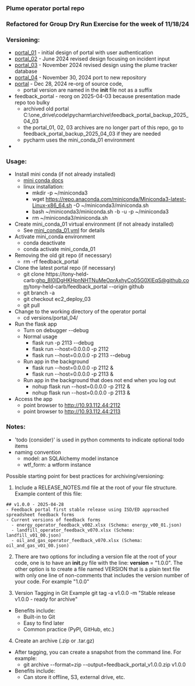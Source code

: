 ### Plume operator portal repo
### Refactored for Group Dry Run Exercise for the week of 11/18/24

### Versioning:

* [portal_01](archive/portal_01) - initial design of portal with user authentication
* [portal_02](archive/portal_02) - June 2024 revised design focusing on incident input
* [portal_03](archive/portal_03) - November 2024 revised design using the plume tracker database
* [portal_04](source/production/arb/portal) - November 30, 2024 port to new repository
* [portal](source/production/arb/portal) - Dec 28, 2024 re-org of source code, 
  * portal version are named in the __init__ file not as a suffix
* feedback_portal - reorg on 2025-04-03 because presentation made repo too bulky
  * archived old portal C:\one_drive\code\pycharm\archive\feedback_portal_backup_2025_04_03
  * the portal_01, 02, 03 archives are no longer part of this repo, go to feedback_portal_backup_2025_04_03 if they are needed
  * pycharm uses the mini_conda_01 environment
* 
### Usage:
* Install mini conda (if not already installed)
  * [mini conda docs](https://docs.conda.io/projects/conda/en/latest/user-guide/install/linux.html)
  * linux installation:
    * mkdir -p ~/miniconda3
    * wget https://repo.anaconda.com/miniconda/Miniconda3-latest-Linux-x86_64.sh -O ~/miniconda3/miniconda.sh
    * bash ~/miniconda3/miniconda.sh -b -u -p ~/miniconda3
    * rm ~/miniconda3/miniconda.sh
* Create mini_conda_01 virtual environment (if not already installed)
  * See [mini_conda_01.yml](admin/mini_conda_01.yml) for details
* Activate mini_conda environment
  * conda deactivate
  * conda activate mini_conda_01
* Removing the old git repo (if necessary)
  * rm -rf feedback_portal
* Clone the latest portal repo (if necessary)
    * git clone https://tony-held-carb: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@github.com/tony-held-carb/feedback_portal  --origin github    
    * git branch -a
    * git checkout ec2_deploy_03 <or your remote branch of interest> 
    * git pull
* Change to the working directory of the operator portal
  * cd versions/portal_04/
* Run the flask app
  * Turn on debugger --debug
  * Normal usage
    * flask run -p 2113 --debug
    * flask run --host=0.0.0.0 -p 2112
    * flask run --host=0.0.0.0 -p 2113 --debug
  * Run app in the background
    * flask run --host=0.0.0.0 -p 2112 &
    * flask run --host=0.0.0.0 -p 2113 &
  * Run app in the background that does not end when you log out
    * nohup flask run --host=0.0.0.0 -p 2112 &
    * nohup flask run --host=0.0.0.0 -p 2113 &
* Access the app
  * point browser to http://10.93.112.44:2112
  * point browser to http://10.93.112.44:2113

### Notes:
* 'todo (consider)' is used in python comments to indicate optional todo items
* naming convention
  * model: an SQLAlchemy model instance
  * wtf_form: a wtform instance

Possible starting point for best practices for archiving/versioning:

1. Include a RELEASE_NOTES.md file at the root of your file structure.  Example content of this file:

```
## v1.0.0 - 2025-04-28
- Feedback portal first stable release using ISD/ED approached spreadsheet feedback forms
- Current versions of feedback forms
  - energy_operator_feedback_v002.xlsx (Schema: energy_v00_01.json)
  - landfill_operator_feedback_v070.xlsx (Schema: landfill_v01_00.json)
  - oil_and_gas_operator_feedback_v070.xlsx (Schema: oil_and_gas_v01_00.json)
```

2. There are two options for including a version file at the root of your code, one is to have an __init__.py file with the line:
__version__ = "1.0.0".
The other option is to create a file named VERSION that is a plain text file with only one line of non-comments that includes the version number of your code.  For example "1.0.0"

3. Version Tagging in Git
Example git tag -a v1.0.0 -m "Stable release v1.0.0 - ready for archive"
- Benefits include:
  - Built-in to Git
  - Easy to find later
  - Common practice (PyPI, GitHub, etc.)

4. Create an archive (.zip or .tar.gz)

- After tagging, you can create a snapshot from the command line.  For example:
  - git archive --format=zip --output=feedback_portal_v1.0.0.zip v1.0.0
- Benefits include:
  - Can store it offline, S3, external drive, etc.